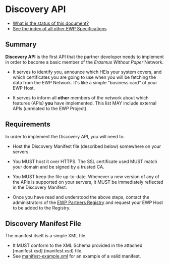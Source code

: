 Discovery API
=============

* [What is the status of this document?][statuses]
* [See the index of all other EWP Specifications][develhub]


Summary
-------

**Discovery API** is the first API that the partner developer needs to
implement in order to become a basic member of the *Erasmus Without Paper*
Network.

 * It serves to identify you, announce which HEIs your system covers, and which
   certificates you are going to use when you will be fetching the data from
   the EWP Network. It's like a simple "business card" of your EWP Host.

 * It serves to inform all **other** members of the network about which
   features (APIs) **you** have implemented. This list MAY include external
   APIs (unrelated to the EWP Project).


Requirements
------------

In order to implement the Discovery API, you will need to:

 * Host the Discovery Manifest file (described below) somewhere on your
   servers.

 * You MUST host it over HTTPS. The SSL certificate used MUST match your domain
   and be signed by a trusted CA.

 * You MUST keep the file up-to-date. Whenever a new version of any of the APIs
   is supported on your servers, it MUST be immediately reflected in the
   Discovery Manifest.

 * Once you have read and understood the above steps, contact the
   administrators of the [EWP Partners Registry][registry-intro] and request
   your EWP Host to be added to the Registry.


Discovery Manifest File
-----------------------

The manifest itself is a simple XML file.

 * It MUST conform to the XML Schema provided in the attached [manifest.xsd]
   (manifest.xsd) file.
 * See [manifest-example.xml](manifest-example.xml) for an example of a valid
   manifest.


[registry-intro]: https://github.com/erasmus-without-paper/ewp-specs-architecture/blob/stable-v1/README.md#registry
[develhub]: http://developers.erasmuswithoutpaper.eu/
[statuses]: https://github.com/erasmus-without-paper/ewp-specs-management/blob/stable-v1/README.md#statuses
